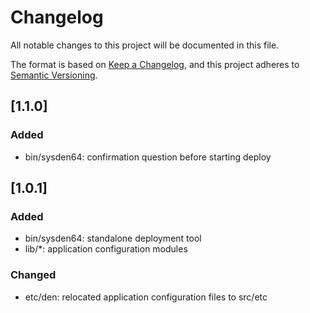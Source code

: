 # Changelog

All notable changes to this project will be documented in this file.

The format is based on [Keep a Changelog](https://keepachangelog.com/en/1.0.0/),
and this project adheres to [Semantic Versioning](https://semver.org/spec/v2.0.0.html).

## [1.1.0]

### Added

- bin/sysden64: confirmation question before starting deploy

## [1.0.1]

### Added

- bin/sysden64: standalone deployment tool
- lib/*: application configuration modules

### Changed

- etc/den: relocated application configuration files to src/etc
